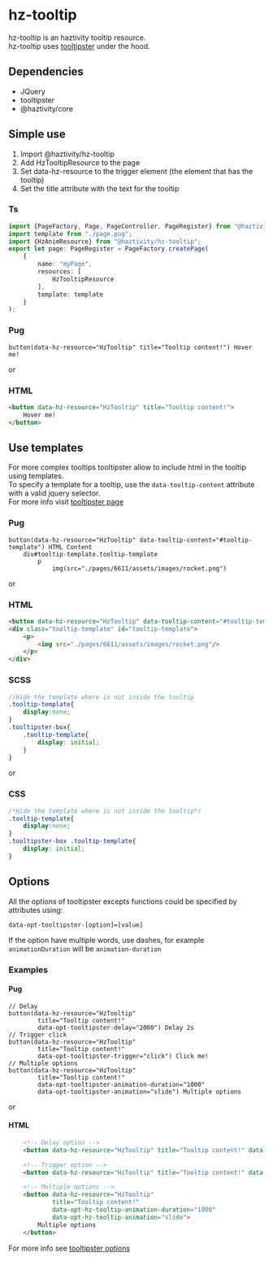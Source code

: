 # hz-tooltip
hz-tooltip is an haztivity tooltip resource.\
hz-tooltip uses [tooltipster](http://iamceege.github.io/tooltipster/) under the hood.

## Dependencies
- JQuery
- tooltipster
- @haztivity/core

## Simple use
1. Import @haztivity/hz-tooltip
2. Add HzTooltipResource to the page
3. Set data-hz-resource to the trigger element (the element that has the tooltip)
4. Set the title attribute with the text for the tooltip

### Ts
```typescript
import {PageFactory, Page, PageController, PageRegister} from "@haztivity/core";
import template from "./page.pug";
import {HzAnimResource} from "@haztivity/hz-tooltip";
export let page: PageRegister = PageFactory.createPage(
    {
        name: "myPage",
        resources: [
            HzTooltipResource
        ],
        template: template
    }
);
```
### Pug
```pug
button(data-hz-resource="HzTooltip" title="Tooltip content!") Hover me!
```
or
### HTML
```html
<button data-hz-resource="HzTooltip" title="Tooltip content!">
    Hover me!
</button>
```
## Use templates
For more complex tooltips tooltipster allow to include html in the tooltip using templates.\
To specify a template for a tooltip, use the ```data-tooltip-content``` attribute with a valid jquery selector.\
For more info visit [tooltipster page](http://iamceege.github.io/tooltipster/#html)
### Pug
```pug
button(data-hz-resource="HzTooltip" data-tooltip-content="#tooltip-template") HTML Content
    div#tooltip-template.tooltip-template
        p
            img(src="./pages/6611/assets/images/rocket.png")
```
or
### HTML
```html
<button data-hz-resource="HzTooltip" data-tooltip-content="#tooltip-template"> HTML Content </button>
<div class="tooltip-template" id="tooltip-template">
    <p>
        <img src="./pages/6611/assets/images/rocket.png"/>
    </p>
</div>
```
### SCSS
```scss
//Hide the template where is not inside the tooltip
.tooltip-template{
    display:none;
}
.tooltipster-box{
    .tooltip-template{
        display: initial;
    }
}
```
or
### CSS
```css
/*Hide the template where is not inside the tooltip*/
.tooltip-template{
    display:none;
}
.tooltipster-box .tooltip-template{
    display: initial;
}
```
## Options
All the options of tooltipster excepts functions could be specified by attributes using:

```pug
data-opt-tooltipster-[option]=[value]
```
If the option have multiple words, use dashes, for example ```animationDuration``` will be ```animation-duration```

### Examples
#### Pug
```pug
// Delay
button(data-hz-resource="HzTooltip" 
        title="Tooltip content!" 
        data-opt-tooltipster-delay="2000") Delay 2s
// Trigger click
button(data-hz-resource="HzTooltip" 
        title="Tooltip content!" 
        data-opt-tooltipster-trigger="click") Click me!
// Multiple options
button(data-hz-resource="HzTooltip" 
        title="Tooltip content!"
        data-opt-tooltipster-animation-duration="1000" 
        data-opt-tooltipster-animation="slide") Multiple options
```
or
#### HTML
```html
    <!-- Delay option -->
    <button data-hz-resource="HzTooltip" title="Tooltip content!" data-opt-hz-tooltip-delay="2000"> Delay 2s </button>

    <!-- Trigger option -->
    <button data-hz-resource="HzTooltip" title="Tooltip content!" data-opt-hz-tooltip-trigger="click"> Click me! </button>

    <!-- Multiple options -->
    <button data-hz-resource="HzTooltip"
            title="Tooltip content!"
            data-opt-hz-tooltip-animation-duration="1000"
            data-opt-hz-tooltip-animation="slide">
        Multiple options
    </button>
```
For more info see [tooltipster options](https://iamceege.github.io/tooltipster/#options)
